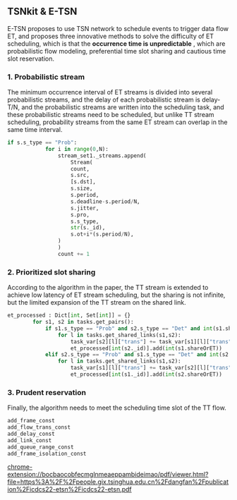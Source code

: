 ## TSNkit & E-TSN
E-TSN proposes to use TSN network to schedule events to trigger data flow ET, and proposes three innovative methods to solve the difficulty of ET scheduling, which is that the **occurrence time is unpredictable** , which are probabilistic flow modeling, preferential time slot sharing and cautious time slot reservation.
### 1. Probabilistic stream
The minimum occurrence interval of ET streams is divided into several probabilistic streams, and the delay of each probabilistic stream is delay-T/N, and the probabilistic streams are written into the scheduling task, and these probabilistic streams need to be scheduled, but unlike TT stream scheduling, probability streams from the same ET stream can overlap in the same time interval.
```python
if s.s_type == "Prob":
            for i in range(0,N):
                stream_set1._streams.append(
                    Stream(
                    count,
                    s.src,
                    [s.dst],
                    s.size,
                    s.period,
                    s.deadline-s.period/N,
                    s.jitter,
                    s.pro,
                    s.s_type,
                    str(s._id),
                    s.ot+i*(s.period/N),
                )
                )
                count += 1

```
### 2. Prioritized slot sharing
According to the algorithm in the paper, the TT stream is extended to achieve low latency of ET stream scheduling, but the sharing is not infinite, but the limited expansion of the TT stream on the shared link.
```python
et_processed : Dict[int, Set[int]] = {}
        for s1, s2 in tasks.get_pairs(): 
            if s1.s_type == "Prob" and s2.s_type == "Det" and int(s1.shareOrET) not in et_processed.setdefault(int(s2._id),set()):
                for l in tasks.get_shared_links(s1,s2):  
                    task_var[s2][l]["trans"] += task_var[s1][l]["trans"]
                    et_processed[int(s2._id)].add(int(s1.shareOrET))
            elif s2.s_type == "Prob" and s1.s_type == "Det" and int(s2.shareOrET) not in et_processed.setdefault(int(s1._id),set()):
                for l in tasks.get_shared_links(s1,s2):  
                    task_var[s1][l]["trans"] += task_var[s2][l]["trans"]
                    et_processed[int(s1._id)].add(int(s2.shareOrET))

```
### 3. Prudent reservation
Finally, the algorithm needs to meet the scheduling time slot of the TT flow.
```python
add_frame_const
add_flow_trans_const
add_delay_const
add_link_const
add_queue_range_const
add_frame_isolation_const

```

<chrome-extension://bocbaocobfecmglnmeaeppambideimao/pdf/viewer.html?file=https%3A%2F%2Fpeople.gix.tsinghua.edu.cn%2Fdangfan%2Fpublication%2Ficdcs22-etsn%2Ficdcs22-etsn.pdf>
